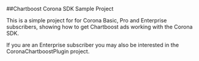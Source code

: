 ##Chartboost Corona SDK Sample Project

This is a simple project for for Corona Basic, Pro and Enterprise subscribers, showing how to get Chartboost ads working with the Corona SDK.

If you are an Enterprise subscriber you may also be interested in the CoronaChartboostPlugin project.
